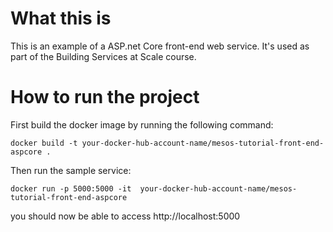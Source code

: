 # What this is
This is an example of a ASP.net Core front-end web service. It's used as part of the Building Services at Scale course.

# How to run the project
First build the docker image by running the following command:
```
docker build -t your-docker-hub-account-name/mesos-tutorial-front-end-aspcore .
```
Then run the sample service:
```
docker run -p 5000:5000 -it  your-docker-hub-account-name/mesos-tutorial-front-end-aspcore 
```

you should now be able to access http://localhost:5000
